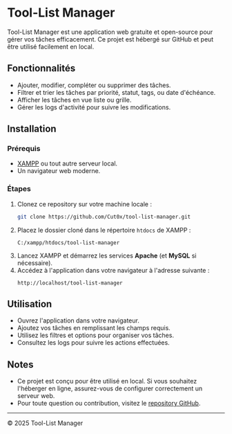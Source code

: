 # Tool-List Manager

Tool-List Manager est une application web gratuite et open-source pour gérer vos tâches efficacement. Ce projet est hébergé sur GitHub et peut être utilisé facilement en local.

## Fonctionnalités
- Ajouter, modifier, compléter ou supprimer des tâches.
- Filtrer et trier les tâches par priorité, statut, tags, ou date d'échéance.
- Afficher les tâches en vue liste ou grille.
- Gérer les logs d'activité pour suivre les modifications.

## Installation

### Prérequis
- [XAMPP](https://www.apachefriends.org/index.html) ou tout autre serveur local.
- Un navigateur web moderne.

### Étapes
1. Clonez ce repository sur votre machine locale :
    ```bash
    git clone https://github.com/Cut0x/tool-list-manager.git
    ```
2. Placez le dossier cloné dans le répertoire `htdocs` de XAMPP :
    ```
    C:/xampp/htdocs/tool-list-manager
    ```
3. Lancez XAMPP et démarrez les services **Apache** (et **MySQL** si nécessaire).
4. Accédez à l'application dans votre navigateur à l'adresse suivante :
    ```
    http://localhost/tool-list-manager
    ```

## Utilisation
- Ouvrez l'application dans votre navigateur.
- Ajoutez vos tâches en remplissant les champs requis.
- Utilisez les filtres et options pour organiser vos tâches.
- Consultez les logs pour suivre les actions effectuées.

## Notes
- Ce projet est conçu pour être utilisé en local. Si vous souhaitez l'héberger en ligne, assurez-vous de configurer correctement un serveur web.
- Pour toute question ou contribution, visitez le [repository GitHub](https://github.com/Cut0x/tool-list-manager).

---
&copy; 2025 Tool-List Manager
